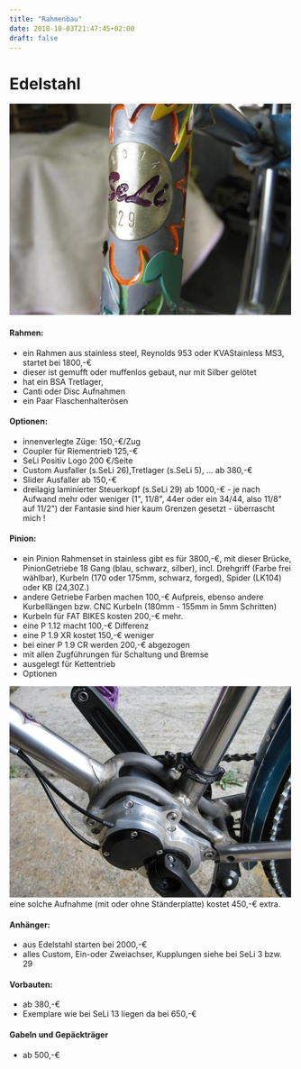 ```yaml
---
title: "Rahmenbau"
date: 2018-10-03T21:47:45+02:00
draft: false
---
```


# Edelstahl

<img src="seli_29.jpg" />

#### Rahmen:

* ein Rahmen aus stainless steel, Reynolds 953 oder KVAStainless MS3, startet bei 1800,-€
* dieser ist gemufft oder muffenlos gebaut, nur mit Silber gelötet
* hat ein BSA Tretlager,
* Canti oder Disc Aufnahmen
* ein Paar Flaschenhalterösen  

#### Optionen:

* innenverlegte Züge: 150,-€/Zug
* Coupler für Riementrieb 125,-€
* SeLi Positiv Logo 200 €/Seite
* Custom Ausfaller (s.SeLi 26),Tretlager (s.SeLi 5), ... ab 380,-€
* Slider Ausfaller ab 150,-€
* dreilagig laminierter Steuerkopf (s.SeLi 29) ab 1000,-€  - je nach Aufwand mehr oder weniger (1", 11/8", 44er oder ein 34/44, also 11/8" auf 11/2")  der Fantasie sind hier kaum Grenzen gesetzt - überrascht mich !

#### Pinion:

* ein Pinion Rahmenset in stainless gibt es für 3800,-€, mit dieser Brücke, PinionGetriebe 18 Gang  (blau, schwarz, silber), incl. Drehgriff (Farbe frei wählbar), Kurbeln (170 oder 175mm, schwarz, forged), Spider (LK104) oder KB (24,30Z.)
* andere Getriebe Farben machen 100,-€ Aufpreis, ebenso andere Kurbellängen bzw. CNC Kurbeln (180mm - 155mm in 5mm Schritten)
* Kurbeln für FAT BIKES kosten 200,-€ mehr.
* eine P 1.12 macht 100,-€ Differenz
* eine P 1.9 XR kostet 150,-€ weniger
* bei einer P 1.9 CR werden 200,-€ abgezogen
* mit allen Zugführungen für Schaltung und Bremse
* ausgelegt für Kettentrieb
* Optionen  
<img src="pinion_edelstahl.jpg" />  
eine solche Aufnahme (mit oder ohne Ständerplatte) kostet 450,-€ extra.

#### Anhänger:

* aus Edelstahl starten bei 2000,-€
* alles Custom, Ein-oder Zweiachser, Kupplungen siehe bei SeLi 3 bzw. 29

#### Vorbauten:

* ab 380,-€
* Exemplare wie bei SeLi 13 liegen da bei 650,-€

#### Gabeln und Gepäckträger
* ab 500,-€


